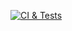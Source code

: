 [![CI & Tests](https://github.com/dyeroshenko/news-scraper/actions/workflows/main.yml/badge.svg)](https://github.com/dyeroshenko/news-scraper/actions/workflows/main.yml)